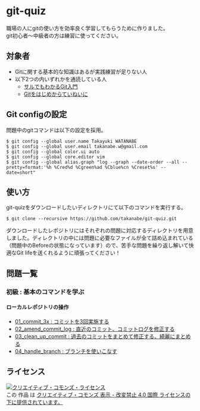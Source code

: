 git-quiz
========

職場の人にgitの使い方を効率良く学習してもらうために作りました。  
git初心者〜中級者の方は練習に使ってください。

## 対象者 
* Gitに関する基本的な知識はあるが実践練習が足りない人
* 以下2つの内いずれかを通読している人
  * [サルでもわかるGit入門](http://www.backlog.jp/git-guide/) 
  * [Gitをはじめからていねいに](https://github.com/Shinpeim/introduction-to-git)

## Git configの設定
問題中のgitコマンドは以下の設定を採用。

```
$ git config --global user.name Takayuki WATANABE
$ git config --global user.email takanabe.w@gmail.com
$ git config --global color.ui auto
$ git config --global core.editor vim
$ git config --global alias.graph "log --graph --date-order --all --pretty=format:'%h %Cred%d %Cgreen%ad %Cblue%cn %Creset%s' --date=short"
```

## 使い方
git-quizをダウンロードしたいディレクトリにて以下のコマンドを実行する。


```
$ git clone --recursive https://github.com/takanabe/git-quiz.git
```

ダウンロードしたレポジトリにはそれぞれの問題に対応するディレクトリを用意しました。ディレクトリの中には問題に必要なファイルが全て詰め込まれている（問題中のBeforeの状態になっています）ので、苦手な問題を繰り返し解いて快適なGit lifeを送くれるように頑張ってください！

## 問題一覧
### 初級 : 基本のコマンドを学ぶ
#### ローカルレポジトリの操作
 * [01_commit_3x : コミットを3回実施する](01_commit_3x.md)  
 * [02_amend_commit_log : 直近のコミット、コミットログを修正する](02_amend_commit_log.md)
 * [03_clean_up_commit : 過去のコミットをまとめて修正する、綺麗にまとめる](03_clean_up_commit.md)
 * [04_handle_branch : ブランチを使いこなす](04_handle_branch.md) 
 

## ライセンス
<a rel="license" href="http://creativecommons.org/licenses/by-nd/4.0/"><img alt="クリエイティブ・コモンズ・ライセンス" style="border-width:0" src="https://i.creativecommons.org/l/by-nd/4.0/88x31.png" /></a><br />この 作品 は <a rel="license" href="http://creativecommons.org/licenses/by-nd/4.0/">クリエイティブ・コモンズ 表示 - 改変禁止 4.0 国際 ライセンスの下に提供されています。</a>

